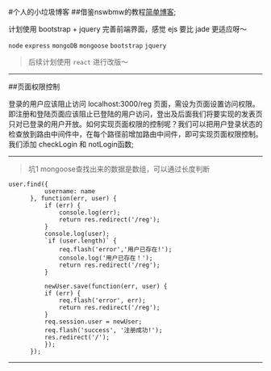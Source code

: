 #个人的小垃圾博客
##借鉴nswbmw的教程[简单博客](https://github.com/nswbmw/N-blog);

计划使用 bootstrap + jquery 完善前端界面，感觉 ejs 要比 jade 更适应呀～

`node` `express` `mongoDB` `mongoose` `bootstrap` `jquery`

>后续计划使用 `react` 进行改版～
---

##页面权限控制

登录的用户应该阻止访问 localhost:3000/reg 页面，需设为页面设置访问权限。即注册和登陆页面应该阻止已登陆的用户访问，登出及后面我们将要实现的发表页只对已登录的用户开放。如何实现页面权限的控制呢？我们可以把用户登录状态的检查放到路由中间件中，在每个路径前增加路由中间件，即可实现页面权限控制。我们添加 checkLogin 和 notLogin函数;






---
 >坑1
  mongoose查找出来的数据是数组，可以通过长度判断
  
  ```
  user.find({
			username: name
		}, function(err, user) {
			if (err) {
				console.log(err);
				return res.redirect('/reg');
			}
			console.log(user);
			`if (user.length)` {
				req.flash('error','用户已存在!');
				console.log('用户已存在！');
				return res.redirect('/reg');
			}
			
			newUser.save(function(err, user) {
			if (err) {
				req.flash('error', err);
				return res.redirect('/reg');
			}
			req.session.user = newUser;
			req.flash('success', '注册成功!');
			res.redirect('/');
			});
		});
  ```
 ---



